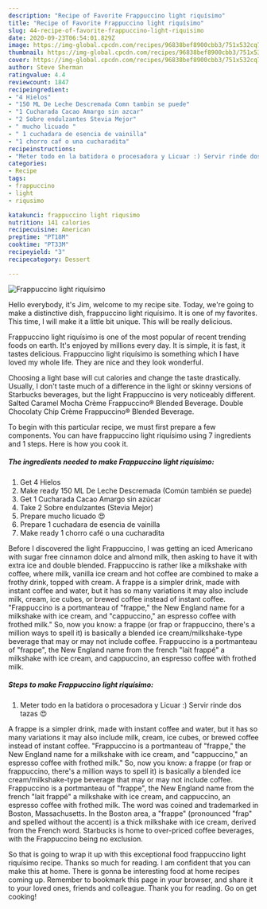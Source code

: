 ```yaml
---
description: "Recipe of Favorite Frappuccino light riquísimo"
title: "Recipe of Favorite Frappuccino light riquísimo"
slug: 44-recipe-of-favorite-frappuccino-light-riquisimo
date: 2020-09-23T06:54:01.829Z
image: https://img-global.cpcdn.com/recipes/96838bef8900cbb3/751x532cq70/frappuccino-light-riquisimo-foto-principal.jpg
thumbnail: https://img-global.cpcdn.com/recipes/96838bef8900cbb3/751x532cq70/frappuccino-light-riquisimo-foto-principal.jpg
cover: https://img-global.cpcdn.com/recipes/96838bef8900cbb3/751x532cq70/frappuccino-light-riquisimo-foto-principal.jpg
author: Steve Sherman
ratingvalue: 4.4
reviewcount: 1847
recipeingredient:
- "4 Hielos"
- "150 ML De Leche Descremada Comn tambin se puede"
- "1 Cucharada Cacao Amargo sin azcar"
- "2 Sobre endulzantes Stevia Mejor"
- " mucho licuado "
- " 1 cuchadara de esencia de vainilla"
- "1 chorro caf o una cucharadita"
recipeinstructions:
- "Meter todo en la batidora o procesadora y Licuar :) Servir rinde dos tazas 😍"
categories:
- Recipe
tags:
- frappuccino
- light
- riqusimo

katakunci: frappuccino light riqusimo 
nutrition: 141 calories
recipecuisine: American
preptime: "PT18M"
cooktime: "PT33M"
recipeyield: "3"
recipecategory: Dessert

---
```



![Frappuccino light riquísimo](https://img-global.cpcdn.com/recipes/96838bef8900cbb3/751x532cq70/frappuccino-light-riquisimo-foto-principal.jpg)

Hello everybody, it's Jim, welcome to my recipe site. Today, we're going to make a distinctive dish, frappuccino light riquísimo. It is one of my favorites. This time, I will make it a little bit unique. This will be really delicious.

Frappuccino light riquísimo is one of the most popular of recent trending foods on earth. It's enjoyed by millions every day. It is simple, it is fast, it tastes delicious. Frappuccino light riquísimo is something which I have loved my whole life. They are nice and they look wonderful.

Choosing a light base will cut calories and change the taste drastically. Usually, I don&#39;t taste much of a difference in the light or skinny versions of Starbucks beverages, but the light Frappuccino is very noticeably different. Salted Caramel Mocha Crème Frappuccino® Blended Beverage. Double Chocolaty Chip Crème Frappuccino® Blended Beverage.


To begin with this particular recipe, we must first prepare a few components. You can have frappuccino light riquísimo using 7 ingredients and 1 steps. Here is how you cook it.

<!--inarticleads1-->

##### The ingredients needed to make Frappuccino light riquísimo:

1. Get 4 Hielos
1. Make ready 150 ML De Leche Descremada (Común también se puede)
1. Get 1 Cucharada Cacao Amargo sin azúcar
1. Take 2 Sobre endulzantes (Stevia Mejor)
1. Prepare  mucho licuado 😍
1. Prepare  1 cuchadara de esencia de vainilla
1. Make ready 1 chorro café o una cucharadita


Before I discovered the light Frappuccino, I was getting an iced Americano with sugar free cinnamon dolce and almond milk, then asking to have it with extra ice and double blended. Frappuccino is rather like a milkshake with coffee, where milk, vanilla ice cream and hot coffee are combined to make a frothy drink, topped with cream. A frappe is a simpler drink, made with instant coffee and water, but it has so many variations it may also include milk, cream, ice cubes, or brewed coffee instead of instant coffee. &#34;Frappuccino is a portmanteau of &#34;frappe,&#34; the New England name for a milkshake with ice cream, and &#34;cappuccino,&#34; an espresso coffee with frothed milk.&#34; So, now you know: a frappe (or frap or frappuccino, there&#39;s a million ways to spell it) is basically a blended ice cream/milkshake-type beverage that may or may not include coffee. Frappuccino is a portmanteau of &#34;frappe&#34;, the New England name from the french &#34;lait frappé&#34; a milkshake with ice cream, and cappuccino, an espresso coffee with frothed milk. 

<!--inarticleads2-->

##### Steps to make Frappuccino light riquísimo:

1. Meter todo en la batidora o procesadora y Licuar :) Servir rinde dos tazas 😍


A frappe is a simpler drink, made with instant coffee and water, but it has so many variations it may also include milk, cream, ice cubes, or brewed coffee instead of instant coffee. &#34;Frappuccino is a portmanteau of &#34;frappe,&#34; the New England name for a milkshake with ice cream, and &#34;cappuccino,&#34; an espresso coffee with frothed milk.&#34; So, now you know: a frappe (or frap or frappuccino, there&#39;s a million ways to spell it) is basically a blended ice cream/milkshake-type beverage that may or may not include coffee. Frappuccino is a portmanteau of &#34;frappe&#34;, the New England name from the french &#34;lait frappé&#34; a milkshake with ice cream, and cappuccino, an espresso coffee with frothed milk. The word was coined and trademarked in Boston, Massachusetts. In the Boston area, a &#34;frappe&#34; (pronounced &#34;frap&#34; and spelled without the accent) is a thick milkshake with ice cream, derived from the French word. Starbucks is home to over-priced coffee beverages, with the Frappuccino being no exclusion. 

So that is going to wrap it up with this exceptional food frappuccino light riquísimo recipe. Thanks so much for reading. I am confident that you can make this at home. There is gonna be interesting food at home recipes coming up. Remember to bookmark this page in your browser, and share it to your loved ones, friends and colleague. Thank you for reading. Go on get cooking!
